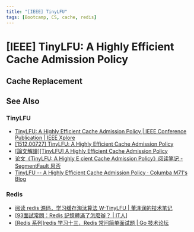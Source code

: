 ```yaml
---
title: "[IEEE] TinyLFU"
tags: [Bootcamp, CS, cache, redis]
---
```


[IEEE] TinyLFU: A Highly Efficient Cache Admission Policy
=========================================================

Cache Replacement
-----------------



See Also
--------

### TinyLFU ###

-   [TinyLFU: A Highly Efficient Cache Admission Policy | IEEE Conference Publication | IEEE Xplore](https://ieeexplore.ieee.org/abstract/document/6787265)
-   [[1512.00727] TinyLFU: A Highly Efficient Cache Admission Policy](https://arxiv.org/abs/1512.00727)
-   [[論文解讀][TinyLFU] A Highly Efficient Cache Admission Policy](https://www.evanlin.com/TinyLFU/)
-   [论文《TinyLFU: A Highly E cient Cache Admission Policy》阅读笔记 - SegmentFault 思否](https://segmentfault.com/a/1190000016091569)
-   [TinyLFU -- A Highly Efficient Cache Admission Policy · Columba M71's Blog](https://nan01ab.github.io/2018/04/TinyLFU.html)

### Redis ###

-   [阅读 redis 源码，学习缓存淘汰算法 W-TinyLFU | 董泽润的技术笔记](https://mytechshares.com/2021/11/07/redis-known-lru-wtinylfu/)
-   [[93面試常問：Redis 記憶體滿了怎麼辦？ | IT人](https://iter01.com/557774.html)]
-   [[Redis 系列]redis 学习十三，Redis 常问简单面试题 | Go 技术论坛](https://learnku.com/articles/67307)
